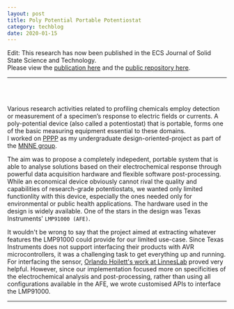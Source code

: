 ```yaml
---
layout: post
title: Poly Potential Portable Potentiostat
category: techblog
date: 2020-01-15
---
```


Edit: This research has now been published in the ECS Journal of Solid State Science and Technology.<br>
Please view the [publication here](https://iopscience.iop.org/article/10.1149/2162-8777/abdc15) and the [public repository here](https://github.com/arbaranwal/pppp-public).

---
<br>
<br>

Various research activities related to profiling chemicals employ detection or measurement of
a specimen’s response to electric fields or currents. A poly-potential device (also called a potentiostat) that is portable, forms one of the basic measuring equipment essential to these domains.  
I worked on [PPPP](https://github.com/arbaranwal/pppp-public) as my undergraduate design-oriented-project as part of the [MNNE group](https://sites.google.com/hyderabad.bits-pilani.ac.in/mmnelab/home).

The aim was to propose a completely indepedent, portable system that is able to analyse solutions based on their electrochemical response through powerful data acquisition hardware and flexible software post-processing. While an economical device obviously cannot rival the quality and capabilities of research-grade potentiostats, we wanted only limited functionlity with this device, especially the ones needed only for environmental or public health applications. The hardware used in the design is widely available. One of the stars in the design was Texas Instruments' `LMP91000 (AFE)`.

It wouldn't be wrong to say that the project aimed at extracting whatever features the LMP91000 could provide for our limited use-case. Since Texas Instruments does not support interfacing their products with AVR microcontrollers, it was a challenging task to get everything up and running.  
For interfacing the sensor, [Orlando Hoilett's work at LinnesLab](https://github.com/LinnesLab/LMP91000) proved very helpful. However, since our implementation focused more on specificities of the electrochemical analysis and post-processing, rather than using all configurations available in the AFE, we wrote customised APIs to interface the LMP91000.

---
